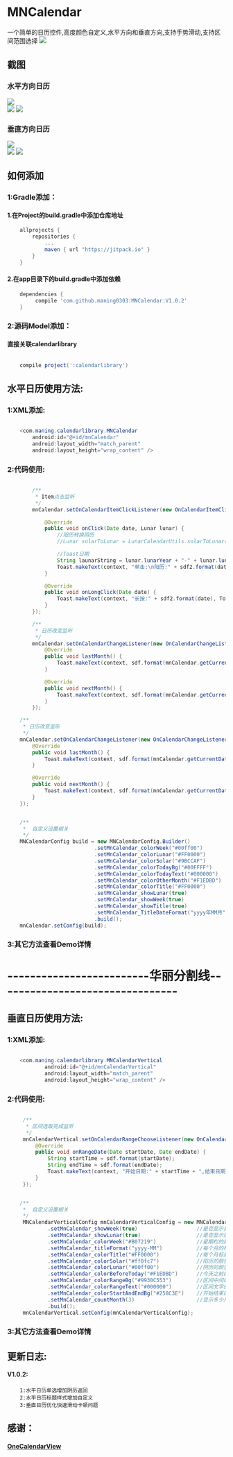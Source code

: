 # MNCalendar
一个简单的日历控件,高度颜色自定义,水平方向和垂直方向,支持手势滑动,支持区间范围选择
[![](https://jitpack.io/v/maning0303/MNCalendar.svg)](https://jitpack.io/#maning0303/MNCalendar)

## 截图
### 水平方向日历
![](https://github.com/maning0303/MNCalendar/raw/master/screenshots/mncalendar_gif01.gif)
<br>
![](https://github.com/maning0303/MNCalendar/raw/master/screenshots/calendar_001.png)
![](https://github.com/maning0303/MNCalendar/raw/master/screenshots/calendar_002.png)

### 垂直方向日历

![](https://github.com/maning0303/MNCalendar/raw/master/screenshots/mncalendar_gif02.gif)
<br>
![](https://github.com/maning0303/MNCalendar/raw/master/screenshots/mn_calendar_vertical_01.png)
![](https://github.com/maning0303/MNCalendar/raw/master/screenshots/mn_calendar_vertical_02.png)


## 如何添加
### 1:Gradle添加：
#### 1.在Project的build.gradle中添加仓库地址

``` gradle
	allprojects {
		repositories {
			...
			maven { url "https://jitpack.io" }
		}
	}
```

#### 2.在app目录下的build.gradle中添加依赖
``` gradle
	dependencies {
	     compile 'com.github.maning0303:MNCalendar:V1.0.2'
	}
```

### 2:源码Model添加：
#### 直接关联calendarlibrary

``` gradle

	compile project(':calendarlibrary')

```

## 水平日历使用方法:

### 1:XML添加:
``` java

    <com.maning.calendarlibrary.MNCalendar
        android:id="@+id/mnCalendar"
        android:layout_width="match_parent"
        android:layout_height="wrap_content" />

```

### 2:代码使用:

``` java

        /**
         * Item点击监听
         */
        mnCalendar.setOnCalendarItemClickListener(new OnCalendarItemClickListener() {

            @Override
            public void onClick(Date date, Lunar lunar) {
                //阳历转换阴历
                //Lunar solarToLunar = LunarCalendarUtils.solarToLunar(date);

                //Toast日期
                String launarString = lunar.lunarYear + "-" + lunar.lunarMonth + "-" + lunar.lunarDay;
                Toast.makeText(context, "单击:\n阳历:" + sdf2.format(date) + "\n阴历:" + launarString, Toast.LENGTH_SHORT).show();
            }

            @Override
            public void onLongClick(Date date) {
                Toast.makeText(context, "长按:" + sdf2.format(date), Toast.LENGTH_SHORT).show();
            }
        });

        /**
         * 日历改变监听
         */
        mnCalendar.setOnCalendarChangeListener(new OnCalendarChangeListener() {
            @Override
            public void lastMonth() {
                Toast.makeText(context, sdf.format(mnCalendar.getCurrentDate()), Toast.LENGTH_SHORT).show();
            }

            @Override
            public void nextMonth() {
                Toast.makeText(context, sdf.format(mnCalendar.getCurrentDate()), Toast.LENGTH_SHORT).show();
            }
        });

    /**
     * 日历改变监听
     */
    mnCalendar.setOnCalendarChangeListener(new OnCalendarChangeListener() {
        @Override
        public void lastMonth() {
            Toast.makeText(context, sdf.format(mnCalendar.getCurrentDate()), Toast.LENGTH_SHORT).show();
        }

        @Override
        public void nextMonth() {
            Toast.makeText(context, sdf.format(mnCalendar.getCurrentDate()), Toast.LENGTH_SHORT).show();
        }
    });


    /**
     *  自定义设置相关
     */
    MNCalendarConfig build = new MNCalendarConfig.Builder()
                            .setMnCalendar_colorWeek("#00ff00")         //星期栏的文字的颜色
                            .setMnCalendar_colorLunar("#FF0000")        //阴历的文字的颜色
                            .setMnCalendar_colorSolar("#9BCCAF")        //阳历的文字的颜色
                            .setMnCalendar_colorTodayBg("#00FFFF")      //今天圆形背景的颜色
                            .setMnCalendar_colorTodayText("#000000")    //今天文字的颜色
                            .setMnCalendar_colorOtherMonth("#F1EDBD")   //不是本月的文字颜色
                            .setMnCalendar_colorTitle("#FF0000")        //标题的颜色(包括文字和左右箭头)
                            .setMnCalendar_showLunar(true)              //是不是显示阴历
                            .setMnCalendar_showWeek(true)               //是不是显示星期栏
                            .setMnCalendar_showTitle(true)              //是不是显示标题栏
                            .setMnCalendar_TitleDateFormat("yyyy年MM月") //标题样式(默认:yyyy-MM)
                            .build();
    mnCalendar.setConfig(build);

```

### 3:其它方法查看Demo详情

# -------------------------华丽分割线--------------------------------

## 垂直日历使用方法:

### 1:XML添加:
``` java

    <com.maning.calendarlibrary.MNCalendarVertical
            android:id="@+id/mnCalendarVertical"
            android:layout_width="match_parent"
            android:layout_height="wrap_content" />

```

### 2:代码使用:

``` java

     /**
      * 区间选取完成监听
      */
     mnCalendarVertical.setOnCalendarRangeChooseListener(new OnCalendarRangeChooseListener() {
         @Override
         public void onRangeDate(Date startDate, Date endDate) {
             String startTime = sdf.format(startDate);
             String endTime = sdf.format(endDate);
             Toast.makeText(context, "开始日期:" + startTime + ",结束日期:" + endTime, Toast.LENGTH_SHORT).show();
         }
     });


    /**
     *  自定义设置相关
     */
     MNCalendarVerticalConfig mnCalendarVerticalConfig = new MNCalendarVerticalConfig.Builder()
             .setMnCalendar_showWeek(true)                   //是否显示星期栏
             .setMnCalendar_showLunar(true)                  //是否显示阴历
             .setMnCalendar_colorWeek("#B07219")             //星期栏的颜色
             .setMnCalendar_titleFormat("yyyy-MM")           //每个月的标题样式
             .setMnCalendar_colorTitle("#FF0000")            //每个月标题的颜色
             .setMnCalendar_colorSolar("#ff0fc7")            //阳历的颜色
             .setMnCalendar_colorLunar("#00ff00")            //阴历的颜色
             .setMnCalendar_colorBeforeToday("#F1EDBD")      //今天之前的日期的颜色
             .setMnCalendar_colorRangeBg("#9930C553")        //区间中间的背景颜色
             .setMnCalendar_colorRangeText("#000000")        //区间文字的颜色
             .setMnCalendar_colorStartAndEndBg("#258C3E")    //开始结束的背景颜色
             .setMnCalendar_countMonth(3)                    //显示多少月(默认6个月)
             .build();
     mnCalendarVertical.setConfig(mnCalendarVerticalConfig);

```

### 3:其它方法查看Demo详情


## 更新日志:
#### V1.0.2:
        1:水平日历单选增加阴历返回
        2:水平日历标题样式增加自定义
        3:垂直日历优化快速滑动卡顿问题



## 感谢：
#### [OneCalendarView](https://github.com/MorochoRochaDarwin/OneCalendarView)